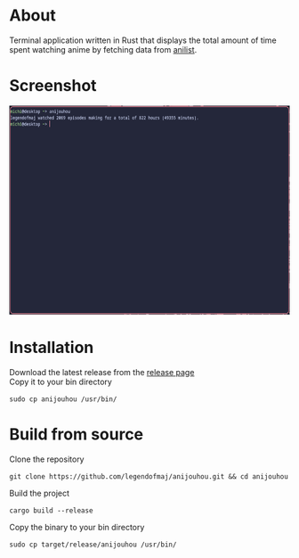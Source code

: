 # About
Terminal application written in Rust that displays the total amount of time spent watching anime by fetching data from [anilist](https://anilist.co/).

# Screenshot
<img height="375" alt="anijouhou running in kitty." src="res/anijouhou.png" />

# Installation
Download the latest release from the [release page](https://github.com/legendofmaj/anijouhou/releases) <br>
Copy it to your bin directory
```
sudo cp anijouhou /usr/bin/
```

# Build from source
Clone the repository
```
git clone https://github.com/legendofmaj/anijouhou.git && cd anijouhou
```
Build the project
```
cargo build --release
```
Copy the binary to your bin directory
```
sudo cp target/release/anijouhou /usr/bin/
```
